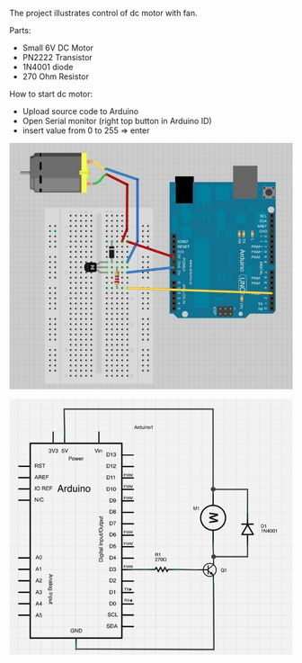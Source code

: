 The project illustrates control of dc motor with fan.  

Parts:  
- Small 6V DC Motor  
- PN2222 Transistor  
- 1N4001 diode  
- 270 Ohm Resistor  

How to start dc motor:  
- Upload source code to Arduino  
- Open Serial monitor (right top button in Arduino ID)
- insert value from 0 to 255 => enter

![visual](visual-schema.jpg)

![principal](principal-schema.jpg)
